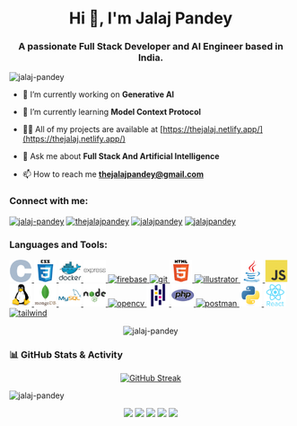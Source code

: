 <h1 align="center">Hi 👋, I'm Jalaj Pandey</h1>
<h3 align="center">A passionate Full Stack Developer and AI Engineer based in India.</h3>

<p align="left"> <img src="https://komarev.com/ghpvc/?username=jalaj-pandey&label=Profile%20views&color=0e75b6&style=flat" alt="jalaj-pandey" /> </p>

- 🔭 I’m currently working on **Generative AI**

- 🌱 I’m currently learning **Model Context Protocol**

- 👨‍💻 All of my projects are available at [https://thejalaj.netlify.app/](https://thejalaj.netlify.app/)

- 💬 Ask me about **Full Stack And Artificial Intelligence**

- 📫 How to reach me **thejalajpandey@gmail.com**

<h3 align="left">Connect with me:</h3>
<p align="left">
<a href="https://linkedin.com/in/jalaj-pandey" target="blank"><img align="center" src="https://raw.githubusercontent.com/rahuldkjain/github-profile-readme-generator/master/src/images/icons/Social/linked-in-alt.svg" alt="jalaj-pandey" height="30" width="40" /></a>
<a href="https://instagram.com/thejalajpandey" target="blank"><img align="center" src="https://raw.githubusercontent.com/rahuldkjain/github-profile-readme-generator/master/src/images/icons/Social/instagram.svg" alt="thejalajpandey" height="30" width="40" /></a>
<a href="https://www.leetcode.com/jalajpandey" target="blank"><img align="center" src="https://raw.githubusercontent.com/rahuldkjain/github-profile-readme-generator/master/src/images/icons/Social/leet-code.svg" alt="jalajpandey" height="30" width="40" /></a>
<a href="https://auth.geeksforgeeks.org/user/jalajpandey" target="blank"><img align="center" src="https://raw.githubusercontent.com/rahuldkjain/github-profile-readme-generator/master/src/images/icons/Social/geeks-for-geeks.svg" alt="jalajpandey" height="30" width="40" /></a>
</p>

<h3 align="left">Languages and Tools:</h3>
<p align="left"> <a href="https://www.cprogramming.com/" target="_blank" rel="noreferrer"> <img src="https://raw.githubusercontent.com/devicons/devicon/master/icons/c/c-original.svg" alt="c" width="40" height="40"/> </a> <a href="https://www.w3schools.com/css/" target="_blank" rel="noreferrer"> <img src="https://raw.githubusercontent.com/devicons/devicon/master/icons/css3/css3-original-wordmark.svg" alt="css3" width="40" height="40"/> </a> <a href="https://www.docker.com/" target="_blank" rel="noreferrer"> <img src="https://raw.githubusercontent.com/devicons/devicon/master/icons/docker/docker-original-wordmark.svg" alt="docker" width="40" height="40"/> </a> <a href="https://expressjs.com" target="_blank" rel="noreferrer"> <img src="https://raw.githubusercontent.com/devicons/devicon/master/icons/express/express-original-wordmark.svg" alt="express" width="40" height="40"/> </a> <a href="https://firebase.google.com/" target="_blank" rel="noreferrer"> <img src="https://www.vectorlogo.zone/logos/firebase/firebase-icon.svg" alt="firebase" width="40" height="40"/> </a> <a href="https://git-scm.com/" target="_blank" rel="noreferrer"> <img src="https://www.vectorlogo.zone/logos/git-scm/git-scm-icon.svg" alt="git" width="40" height="40"/> </a> <a href="https://www.w3.org/html/" target="_blank" rel="noreferrer"> <img src="https://raw.githubusercontent.com/devicons/devicon/master/icons/html5/html5-original-wordmark.svg" alt="html5" width="40" height="40"/> </a> <a href="https://www.adobe.com/in/products/illustrator.html" target="_blank" rel="noreferrer"> <img src="https://www.vectorlogo.zone/logos/adobe_illustrator/adobe_illustrator-icon.svg" alt="illustrator" width="40" height="40"/> </a> <a href="https://www.java.com" target="_blank" rel="noreferrer"> <img src="https://raw.githubusercontent.com/devicons/devicon/master/icons/java/java-original.svg" alt="java" width="40" height="40"/> </a> <a href="https://developer.mozilla.org/en-US/docs/Web/JavaScript" target="_blank" rel="noreferrer"> <img src="https://raw.githubusercontent.com/devicons/devicon/master/icons/javascript/javascript-original.svg" alt="javascript" width="40" height="40"/> </a> <a href="https://www.linux.org/" target="_blank" rel="noreferrer"> <img src="https://raw.githubusercontent.com/devicons/devicon/master/icons/linux/linux-original.svg" alt="linux" width="40" height="40"/> </a> <a href="https://www.mongodb.com/" target="_blank" rel="noreferrer"> <img src="https://raw.githubusercontent.com/devicons/devicon/master/icons/mongodb/mongodb-original-wordmark.svg" alt="mongodb" width="40" height="40"/> </a> <a href="https://www.mysql.com/" target="_blank" rel="noreferrer"> <img src="https://raw.githubusercontent.com/devicons/devicon/master/icons/mysql/mysql-original-wordmark.svg" alt="mysql" width="40" height="40"/> </a> <a href="https://nodejs.org" target="_blank" rel="noreferrer"> <img src="https://raw.githubusercontent.com/devicons/devicon/master/icons/nodejs/nodejs-original-wordmark.svg" alt="nodejs" width="40" height="40"/> </a> <a href="https://opencv.org/" target="_blank" rel="noreferrer"> <img src="https://www.vectorlogo.zone/logos/opencv/opencv-icon.svg" alt="opencv" width="40" height="40"/> </a> <a href="https://pandas.pydata.org/" target="_blank" rel="noreferrer"> <img src="https://raw.githubusercontent.com/devicons/devicon/2ae2a900d2f041da66e950e4d48052658d850630/icons/pandas/pandas-original.svg" alt="pandas" width="40" height="40"/> </a> <a href="https://www.php.net" target="_blank" rel="noreferrer"> <img src="https://raw.githubusercontent.com/devicons/devicon/master/icons/php/php-original.svg" alt="php" width="40" height="40"/> </a> <a href="https://postman.com" target="_blank" rel="noreferrer"> <img src="https://www.vectorlogo.zone/logos/getpostman/getpostman-icon.svg" alt="postman" width="40" height="40"/> </a> <a href="https://www.python.org" target="_blank" rel="noreferrer"> <img src="https://raw.githubusercontent.com/devicons/devicon/master/icons/python/python-original.svg" alt="python" width="40" height="40"/> </a> <a href="https://reactjs.org/" target="_blank" rel="noreferrer"> <img src="https://raw.githubusercontent.com/devicons/devicon/master/icons/react/react-original-wordmark.svg" alt="react" width="40" height="40"/> </a> <a href="https://tailwindcss.com/" target="_blank" rel="noreferrer"> <img src="https://www.vectorlogo.zone/logos/tailwindcss/tailwindcss-icon.svg" alt="tailwind" width="40" height="40"/> </a> </p>

<p align="center">
<img align="center" src="https://github-readme-stats.vercel.app/api?username=jalaj-pandey&show_icons=true&theme=synthwave&locale=en" alt="jalaj-pandey" />
</p>


### 📊 GitHub Stats & Activity
<p align="center">
 <a href="https://git.io/streak-stats"><img src="https://github-readme-streak-stats.herokuapp.com?user=jalaj-pandey&hide_border=true&background=000000&border=EB1484&stroke=C290EB&ring=EB0390&fire=EB0000&currStreakNum=DA80EB&sideNums=C29AEB&currStreakLabel=EB0000&sideLabels=EB0093&dates=C385EB&excludeDaysLabel=EB0000" alt="GitHub Streak" /></a>  
</p>

<img src="https://github-readme-activity-graph.vercel.app/graph?username=jalaj-pandey&bg_color=000000&color=DA80EB&line=EB1484&point=C29AEB&area=true&hide_border=true" alt="jalaj-pandey" />

<p align="center">
    

 <div align="center">
  <img height="180em" src="http://github-profile-summary-cards.vercel.app/api/cards/profile-details?username=jalaj-pandey&theme=discord_old_blurple" />
  <img height="180em" src="http://github-profile-summary-cards.vercel.app/api/cards/stats?username=jalaj-pandey&theme=discord_old_blurple"/>
  <img height="180em" src="http://github-profile-summary-cards.vercel.app/api/cards/repos-per-language?username=jalaj-pandey&theme=discord_old_blurple"  />
  <img height="180em" src="http://github-profile-summary-cards.vercel.app/api/cards/most-commit-language?username=jalaj-pandey&theme=discord_old_blurple"  />
  <img height="180em" src="http://github-profile-summary-cards.vercel.app/api/cards/productive-time?username=jalaj-pandey&theme=discord_old_blurple&utcOffset=8" />
</div>
</p>

<br />

